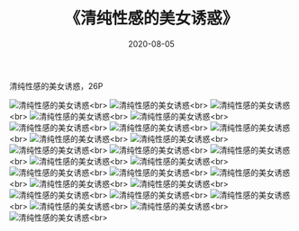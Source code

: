 ﻿---
layout: post
title: 《清纯性感的美女诱惑》
date: 2020-08-05
img: http://photo.orgx.cf/唯美/2019/清纯的诱惑/000.jpg
tags: [美女,性感,泳衣]
---

清纯性感的美女诱惑，26P

![清纯性感的美女诱惑](http://photo.orgx.cf/唯美/2019/清纯的诱惑/001.jpg''清纯性感的美女诱惑'')<br>
![清纯性感的美女诱惑](http://photo.orgx.cf/唯美/2019/清纯的诱惑/002.jpg''清纯性感的美女诱惑'')<br>
![清纯性感的美女诱惑](http://photo.orgx.cf/唯美/2019/清纯的诱惑/003.jpg''清纯性感的美女诱惑'')<br>
![清纯性感的美女诱惑](http://photo.orgx.cf/唯美/2019/清纯的诱惑/004.jpg''清纯性感的美女诱惑'')<br>
![清纯性感的美女诱惑](http://photo.orgx.cf/唯美/2019/清纯的诱惑/005.jpg''清纯性感的美女诱惑'')<br>
![清纯性感的美女诱惑](http://photo.orgx.cf/唯美/2019/清纯的诱惑/006.jpg''清纯性感的美女诱惑'')<br>
![清纯性感的美女诱惑](http://photo.orgx.cf/唯美/2019/清纯的诱惑/007.jpg''清纯性感的美女诱惑'')<br>
![清纯性感的美女诱惑](http://photo.orgx.cf/唯美/2019/清纯的诱惑/008.jpg''清纯性感的美女诱惑'')<br>
![清纯性感的美女诱惑](http://photo.orgx.cf/唯美/2019/清纯的诱惑/009.jpg''清纯性感的美女诱惑'')<br>
![清纯性感的美女诱惑](http://photo.orgx.cf/唯美/2019/清纯的诱惑/010.jpg''清纯性感的美女诱惑'')<br>
![清纯性感的美女诱惑](http://photo.orgx.cf/唯美/2019/清纯的诱惑/011.jpg''清纯性感的美女诱惑'')<br>
![清纯性感的美女诱惑](http://photo.orgx.cf/唯美/2019/清纯的诱惑/012.jpg''清纯性感的美女诱惑'')<br>
![清纯性感的美女诱惑](http://photo.orgx.cf/唯美/2019/清纯的诱惑/013.jpg''清纯性感的美女诱惑'')<br>
![清纯性感的美女诱惑](http://photo.orgx.cf/唯美/2019/清纯的诱惑/014.jpg''清纯性感的美女诱惑'')<br>
![清纯性感的美女诱惑](http://photo.orgx.cf/唯美/2019/清纯的诱惑/015.jpg''清纯性感的美女诱惑'')<br>
![清纯性感的美女诱惑](http://photo.orgx.cf/唯美/2019/清纯的诱惑/016.jpg''清纯性感的美女诱惑'')<br>
![清纯性感的美女诱惑](http://photo.orgx.cf/唯美/2019/清纯的诱惑/017.jpg''清纯性感的美女诱惑'')<br>
![清纯性感的美女诱惑](http://photo.orgx.cf/唯美/2019/清纯的诱惑/018.jpg''清纯性感的美女诱惑'')<br>
![清纯性感的美女诱惑](http://photo.orgx.cf/唯美/2019/清纯的诱惑/019.jpg''清纯性感的美女诱惑'')<br>
![清纯性感的美女诱惑](http://photo.orgx.cf/唯美/2019/清纯的诱惑/020.jpg''清纯性感的美女诱惑'')<br>
![清纯性感的美女诱惑](http://photo.orgx.cf/唯美/2019/清纯的诱惑/021.jpg''清纯性感的美女诱惑'')<br>
![清纯性感的美女诱惑](http://photo.orgx.cf/唯美/2019/清纯的诱惑/022.jpg''清纯性感的美女诱惑'')<br>
![清纯性感的美女诱惑](http://photo.orgx.cf/唯美/2019/清纯的诱惑/023.jpg''清纯性感的美女诱惑'')<br>
![清纯性感的美女诱惑](http://photo.orgx.cf/唯美/2019/清纯的诱惑/024.jpg''清纯性感的美女诱惑'')<br>
![清纯性感的美女诱惑](http://photo.orgx.cf/唯美/2019/清纯的诱惑/025.jpg''清纯性感的美女诱惑'')<br>
![清纯性感的美女诱惑](http://photo.orgx.cf/唯美/2019/清纯的诱惑/026.jpg''清纯性感的美女诱惑'')<br>
